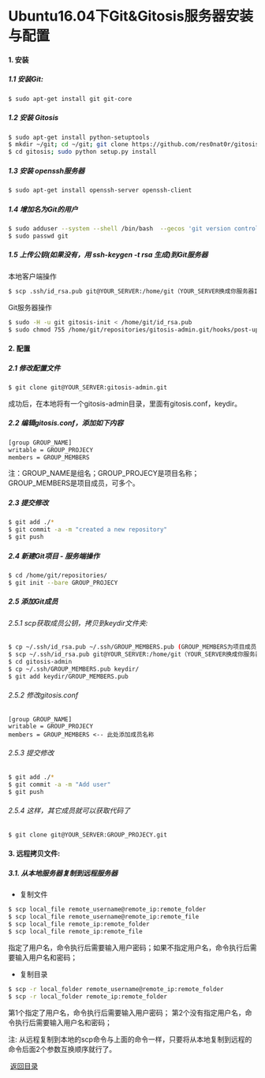 Ubuntu16.04下Git&Gitosis服务器安装与配置
===

#### 1. 安装
##### 1.1 安装Git:
```bash
$ sudo apt-get install git git-core
```
##### 1.2 安装 Gitosis
```bash
$ sudo apt-get install python-setuptools
$ mkdir ~/git; cd ~/git; git clone https://github.com/res0nat0r/gitosis.git
$ cd gitosis; sudo python setup.py install
```
##### 1.3 安装 openssh服务器
```bash
$ sudo apt-get install openssh-server openssh-client
```
##### 1.4 增加名为Git的用户
```bash
$ sudo adduser --system --shell /bin/bash  --gecos 'git version control' --group --disabled-password --home /home/git git
$ sudo passwd git
```
##### 1.5 上传公钥(如果没有，用 ssh-keygen -t rsa 生成)到Git服务器
本地客户端操作
```bash
$ scp .ssh/id_rsa.pub git@YOUR_SERVER:/home/git（YOUR_SERVER换成你服务器IP或域名）
```
Git服务器操作
```bash
$ sudo -H -u git gitosis-init < /home/git/id_rsa.pub
$ sudo chmod 755 /home/git/repositories/gitosis-admin.git/hooks/post-update
```
#### 2. 配置
##### 2.1 修改配置文件
```bash
$ git clone git@YOUR_SERVER:gitosis-admin.git
```
成功后，在本地将有一个gitosis-admin目录，里面有gitosis.conf，keydir。  
##### 2.2 编辑gitosis.conf，添加如下内容
```bash
[group GROUP_NAME] 
writable = GROUP_PROJECY 
members = GROUP_MEMBERS
```
注：GROUP_NAME是组名；GROUP_PROJECY是项目名称；GROUP_MEMBERS是项目成员，可多个。
##### 2.3 提交修改
```bash
$ git add ./*
$ git commit -a -m "created a new repository" 
$ git push
```
##### 2.4 新建Git项目 - 服务端操作
```bash
$ cd /home/git/repositories/
$ git init --bare GROUP_PROJECY
```
##### 2.5 添加Git成员
###### 2.5.1 scp获取成员公钥，拷贝到keydir文件夹: 
```bash
$ cp ~/.ssh/id_rsa.pub ~/.ssh/GROUP_MEMBERS.pub (GROUP_MEMBERS为项目成员，注意要与“keydir”目录下私钥名称一致，参见默认设置)
$ scp ~/.ssh/id_rsa.pub git@YOUR_SERVER:/home/git（YOUR_SERVER换成你服务器IP或域名）
$ cd gitosis-admin 
$ cp ~/.ssh/GROUP_MEMBERS.pub keydir/ 
$ git add keydir/GROUP_MEMBERS.pub
```
###### 2.5.2 修改gitosis.conf
```
[group GROUP_NAME] 
writable = GROUP_PROJECY 
members = GROUP_MEMBERS <-- 此处添加成员名称
```
###### 2.5.3 提交修改
```bash
$ git add ./*
$ git commit -a -m "Add user" 
$ git push
```
###### 2.5.4 这样，其它成员就可以获取代码了
```bash
$ git clone git@YOUR_SERVER:GROUP_PROJECY.git
```
#### 3. 远程拷贝文件:
##### 3.1. 从本地服务器复制到远程服务器
* 复制文件
```bash
$ scp local_file remote_username@remote_ip:remote_folder
$ scp local_file remote_username@remote_ip:remote_file
$ scp local_file remote_ip:remote_folder
$ scp local_file remote_ip:remote_file
```
指定了用户名，命令执行后需要输入用户密码；如果不指定用户名，命令执行后需要输入用户名和密码；  
* 复制目录
```bash
$ scp -r local_folder remote_username@remote_ip:remote_folder
$ scp -r local_folder remote_ip:remote_folder
```
第1个指定了用户名，命令执行后需要输入用户密码； 第2个没有指定用户名，命令执行后需要输入用户名和密码；  

注: 从远程复制到本地的scp命令与上面的命令一样，只要将从本地复制到远程的命令后面2个参数互换顺序就行了。  
  
  [返回目录](https://github.com/MulticsYin/MulticsDevOps)
